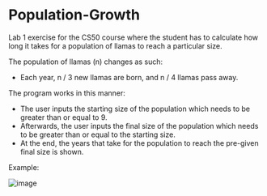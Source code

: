 # Population-Growth
Lab 1 exercise for the CS50 course where the student has to calculate how long it takes for a population of llamas to reach a particular size.

The population of llamas (n) changes as such: 
  - Each year, n / 3 new llamas are born, and n / 4 llamas pass away.

The program works in this manner:
  - The user inputs the starting size of the population which needs to be greater than or equal to 9. 
  - Afterwards, the user inputs the final size of the population which needs to be greater than or equal     to the starting size.
  - At the end, the years that take for the population to reach the pre-given final size is shown.
 
 Example:
 
 ![image](https://user-images.githubusercontent.com/82679761/115126801-2a815680-9fd2-11eb-9c77-8db49b9642aa.png)
